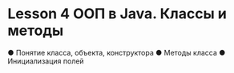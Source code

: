 # Lesson 4 ООП в Java. Классы и методы
● Понятие класса, объекта, конструктора
● Методы класса
● Инициализация полей
